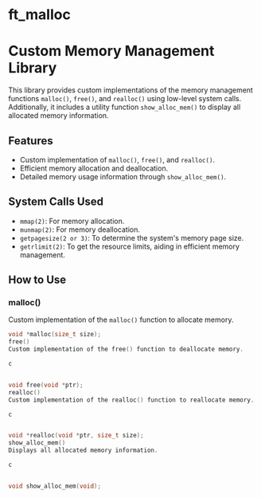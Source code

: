 # ft_malloc
# Custom Memory Management Library

This library provides custom implementations of the memory management functions `malloc()`, `free()`, and `realloc()` using low-level system calls. Additionally, it includes a utility function `show_alloc_mem()` to display all allocated memory information.

## Features

- Custom implementation of `malloc()`, `free()`, and `realloc()`.
- Efficient memory allocation and deallocation.
- Detailed memory usage information through `show_alloc_mem()`.

## System Calls Used

- `mmap(2)`: For memory allocation.
- `munmap(2)`: For memory deallocation.
- `getpagesize(2 or 3)`: To determine the system's memory page size.
- `getrlimit(2)`: To get the resource limits, aiding in efficient memory management.

## How to Use

### malloc()

Custom implementation of the `malloc()` function to allocate memory.

```c
void *malloc(size_t size);
free()
Custom implementation of the free() function to deallocate memory.

c


void free(void *ptr);
realloc()
Custom implementation of the realloc() function to reallocate memory.

c


void *realloc(void *ptr, size_t size);
show_alloc_mem()
Displays all allocated memory information.

c


void show_alloc_mem(void);
